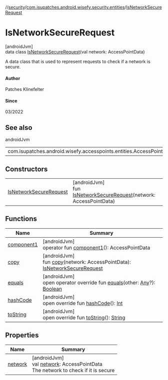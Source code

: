 //[security](../../../index.md)/[com.isupatches.android.wisefy.security.entities](../index.md)/[IsNetworkSecureRequest](index.md)

# IsNetworkSecureRequest

[androidJvm]\
data class [IsNetworkSecureRequest](index.md)(val network: AccessPointData)

A data class that is used to represent requests to check if a network is secure.

#### Author

Patches Klinefelter

#### Since

03/2022

## See also

androidJvm

| | |
|---|---|
| com.isupatches.android.wisefy.accesspoints.entities.AccessPointData |  |

## Constructors

| | |
|---|---|
| [IsNetworkSecureRequest](-is-network-secure-request.md) | [androidJvm]<br>fun [IsNetworkSecureRequest](-is-network-secure-request.md)(network: AccessPointData) |

## Functions

| Name | Summary |
|---|---|
| [component1](component1.md) | [androidJvm]<br>operator fun [component1](component1.md)(): AccessPointData |
| [copy](copy.md) | [androidJvm]<br>fun [copy](copy.md)(network: AccessPointData): [IsNetworkSecureRequest](index.md) |
| [equals](../-security-capability/-companion/index.md#585090901%2FFunctions%2F1459372730) | [androidJvm]<br>open operator override fun [equals](../-security-capability/-companion/index.md#585090901%2FFunctions%2F1459372730)(other: [Any](https://kotlinlang.org/api/latest/jvm/stdlib/kotlin/-any/index.html)?): [Boolean](https://kotlinlang.org/api/latest/jvm/stdlib/kotlin/-boolean/index.html) |
| [hashCode](../-security-capability/-companion/index.md#1794629105%2FFunctions%2F1459372730) | [androidJvm]<br>open override fun [hashCode](../-security-capability/-companion/index.md#1794629105%2FFunctions%2F1459372730)(): [Int](https://kotlinlang.org/api/latest/jvm/stdlib/kotlin/-int/index.html) |
| [toString](../-security-capability/-companion/index.md#1616463040%2FFunctions%2F1459372730) | [androidJvm]<br>open override fun [toString](../-security-capability/-companion/index.md#1616463040%2FFunctions%2F1459372730)(): [String](https://kotlinlang.org/api/latest/jvm/stdlib/kotlin/-string/index.html) |

## Properties

| Name | Summary |
|---|---|
| [network](network.md) | [androidJvm]<br>val [network](network.md): AccessPointData<br>The network to check if it is secure |
